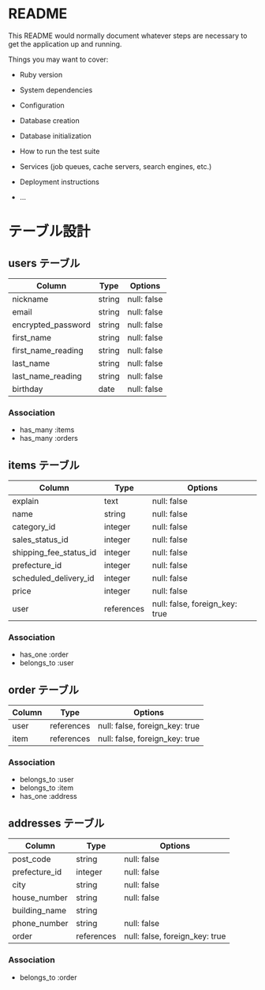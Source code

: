 # README

This README would normally document whatever steps are necessary to get the
application up and running.

Things you may want to cover:

* Ruby version

* System dependencies

* Configuration

* Database creation

* Database initialization

* How to run the test suite

* Services (job queues, cache servers, search engines, etc.)

* Deployment instructions

* ...

# テーブル設計

## users テーブル

| Column             | Type    | Options     |
| ------------------ | ------- | ----------- |
| nickname           | string  | null: false |
| email              | string  | null: false |
| encrypted_password | string  | null: false |
| first_name         | string  | null: false |
| first_name_reading | string  | null: false |
| last_name          | string  | null: false |
| last_name_reading  | string  | null: false |
| birthday           | date    | null: false |

### Association

- has_many :items
- has_many :orders

## items テーブル

| Column                  | Type       | Options     |
| ----------------------- | ---------- |------------ | 
| explain                 | text       | null: false |
| name                    | string     | null: false |
| category_id             | integer     | null: false |
| sales_status_id         | integer     | null: false |
| shipping_fee_status_id  | integer     | null: false |
| prefecture_id           | integer     | null: false |
| scheduled_delivery_id   | integer     | null: false |
| price                   | integer    | null: false |
| user                    | references | null: false, foreign_key: true |


### Association
- has_one :order
- belongs_to :user

## order テーブル

| Column    | Type       | Options                        |
| --------- | ---------- | ------------------------------ |
| user      | references | null: false, foreign_key: true |
| item      | references | null: false, foreign_key: true |

### Association

- belongs_to :user
- belongs_to :item
- has_one :address

## addresses テーブル

| Column        | Type       | Options     |
| ------------- | ---------- | ----------- |
| post_code     | string     | null: false |
| prefecture_id | integer    | null: false |
| city          | string     | null: false |
| house_number  | string     | null: false |
| building_name | string     |             |
| phone_number  | string     | null: false |
| order         | references | null: false, foreign_key: true |

### Association

- belongs_to :order